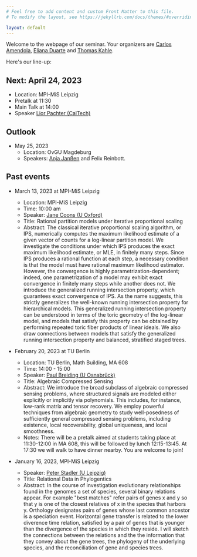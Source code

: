```yaml
---
# Feel free to add content and custom Front Matter to this file.
# To modify the layout, see https://jekyllrb.com/docs/themes/#overriding-theme-defaults

layout: default
---
```


Welcome to the webpage of our seminar.  Your organizers are [Carlos Amendola](http://www.luke-amendola.appspot.com/), [Eliana Duarte](https://emduart2.github.io/) and [Thomas Kahle](https://thomas-kahle.de/).

Here's our line-up:

## Next: April 24, 2023
- Location: MPI-MiS Leipzig
- Pretalk at 11:30
- Main Talk at 14:00
- Speaker [Lior Pachter (CalTech)](https://pachterlab.github.io/)

## Outlook
- May 25, 2023
  - Location: OvGU Magdeburg
  - Speakers: [Anja Janßen](https://www.math.ovgu.de/profjanssen.html) and Felix Reinbott.
  
## Past events
- March 13, 2023 at MPI-MiS Leipzig
  - Location: MPI-MiS Leipzig
  - Time: 10:00 am
  - Speaker: [Jane Coons (U Oxford)](https://www.sjc.ox.ac.uk/discover/people/jane-coons/)
  - Title: Rational partition models under iterative proportional scaling
  - Abstract: The classical iterative proportional scaling algorithm,
    or IPS, numerically computes the maximum likelihood estimate of a
    given vector of counts for a log-linear partition model. We
    investigate the conditions under which IPS produces the exact
    maximum likelihood estimate, or MLE, in finitely many steps. Since
    IPS produces a rational function at each step, a necessary
    condition is that the model must have rational maximum likelihood
    estimator. However, the convergence is highly
    parametrization-dependent; indeed, one parametrization of a model
    may exhibit exact convergence in finitely many steps while another
    does not. We introduce the generalized running intersection
    property, which guarantees exact convergence of IPS. As the name
    suggests, this strictly generalizes the well-known running
    intersection property for hierarchical models. This generalized
    running intersection property can be understood in terms of the
    toric geometry of the log-linear model, and models that satisfy
    this property can be obtained by performing repeated toric fiber
    products of linear ideals. We also draw connections between models
    that satisfy the generalized running intersection property and
    balanced, stratified staged trees.


- February 20, 2023 at TU Berlin
  - Location: TU Berlin, Math Building, MA 608
  - Time: 14:00 - 15:00
  - Speaker: [Paul Breiding (U Osnabrück)](https://pbrdng.github.io/index.html)
  - Title: Algebraic Compressed Sensing
  - Abstract: We introduce the broad subclass of algebraic compressed
    sensing problems, where structured signals are modeled either
    explicitly or implicitly via polynomials. This includes, for
    instance, low-rank matrix and tensor recovery. We employ powerful
    techniques from algebraic geometry to study well-posedness of
    sufficiently general compressed sensing problems, including
    existence, local recoverability, global uniqueness, and local
    smoothness.
  - Notes: There will be a pretalk aimed at students taking place at 11:30-12:00 in MA 608, this
  will be followed by lunch 12:15-13:45. At 17:30 we will walk to have dinner nearby. You are welcome to join!

- January 16, 2023, MPI-MiS Leipzig
  - Speaker: [Peter Stadler (U Leipzig)](https://www.bioinf.uni-leipzig.de/~studla/)
  - Title: Relational Data in Phylogentics
  - Abstract: In the course of investigation evolutionary
  relationships found in the genomes a set of species, several binary
  relations appear.  For example "best matches" refer pairs of genes x
  and y so that y is one of the closest relatives of x in the species
  that harbors y.  Orthology designates pairs of genes whose last common
  ancestor is a speciation event. Horizontal gene transfer is related to
  the lower diverence time relation, satisfied by a pair of genes that
  is younger than the divergence of the species in which they reside. I
  will sketch the connections between the relations and the the
  information that they convey about the gene trees, the phylogeny of
  the underlying species, and the reconciliation of gene and species
  trees.
  
